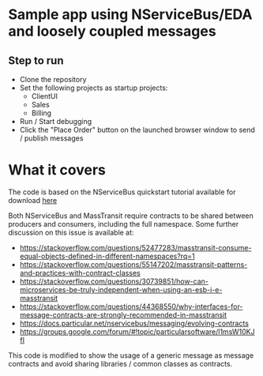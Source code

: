 # Sample app using NServiceBus/EDA and loosely coupled messages

## Step to run
 - Clone the repository
 - Set the following projects as startup projects:
    - ClientUI
    - Sales
    - Billing
 - Run / Start debugging
 - Click the "Place Order" button on the launched browser window to send / publish messages
 
 # What it covers
 
 The code is based on the NServiceBus quickstart tutorial available for download [here](https://docs.particular.net/tutorials/quickstart/)

 Both NServiceBus and MassTransit require contracts to be shared between producers and consumers, including the full namespace.
 Some further discussion on this issue is available at:
 
  - https://stackoverflow.com/questions/52477283/masstransit-consume-equal-objects-defined-in-different-namespaces?rq=1
  - https://stackoverflow.com/questions/55147202/masstransit-patterns-and-practices-with-contract-classes
  - https://stackoverflow.com/questions/30739851/how-can-microservices-be-truly-independent-when-using-an-esb-i-e-masstransit
  - https://stackoverflow.com/questions/44368550/why-interfaces-for-message-contracts-are-strongly-recommended-in-masstransit
  - https://docs.particular.net/nservicebus/messaging/evolving-contracts
  - https://groups.google.com/forum/#!topic/particularsoftware/l1msW10KJfI

This code is modified to show the usage of a generic message as message contracts and avoid sharing libraries / common classes as contracts.
